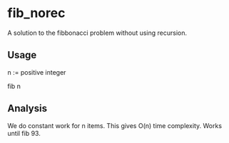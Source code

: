 # fib_norec
A solution to the fibbonacci problem without using recursion.

## Usage
n := positive integer

fib n

## Analysis
We do constant work for n items. This gives O(n) time complexity. Works until fib 93.